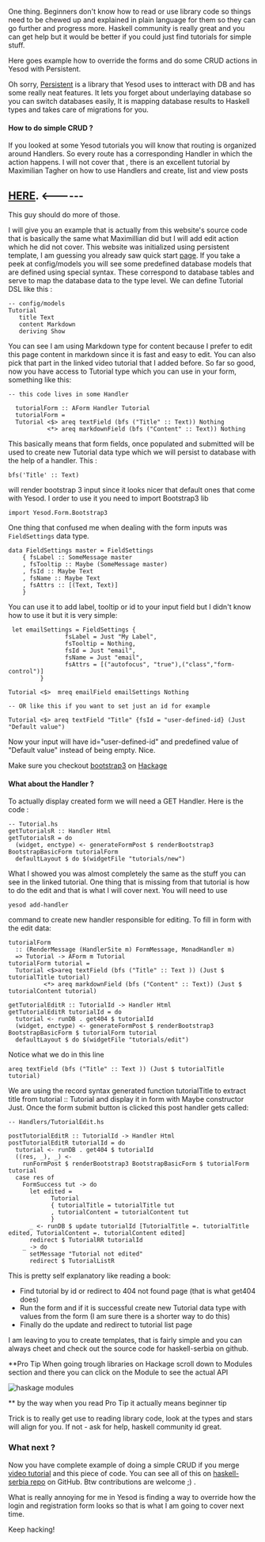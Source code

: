 One thing. Beginners don't know how to read or use library code so things need to be chewed up and explained in plain language for them so they can go further and progress more.  Haskell community is really great and you can get help but it would be better if you could just find tutorials for simple stuff.

Here goes example how to override the forms and do some CRUD actions in Yesod with Persistent.

Oh sorry, [Persistent](https://hackage.haskell.org/package/persistent) is a library that Yesod uses to intteract with DB  and has some really neat features. It lets you forget about underlaying database so you can switch databases easily, It is mapping database results to Haskell types and takes care of migrations for you.

#### How to do simple CRUD ?
If you looked at some Yesod tutorials you will know that routing is organized around Handlers. So every route has a corresponding Handler in which the action happens. I will not cover that , there is an excellent tutorial by Maximilian Tagher on how to use Handlers and create, list and view posts

## [HERE](https://www.youtube.com/watch?v=SadfV-qbVg8). <------

 This guy should do more of those.

I will give you an example that is actually from this website's source code that is basically the same what Maximillian did but I will add edit action which he did not cover. This website was initialized using persistent template, I am guessing you already saw quick start [page](https://www.yesodweb.com/page/quickstart). If you take a peek at config/models you will see some predefined database models that are defined using special syntax. These correspond to database tables and serve to map the database data to the type level. We can define  Tutorial DSL like this :

```
-- config/models
Tutorial
   title Text
   content Markdown 
   deriving Show
```
You can see I am using Markdown type for content because I prefer to edit this page content in markdown since it is fast and easy to edit. You can also pick that part in the linked video tutorial that I added before. So far so good, now you have access to Tutorial type which you can use in your form, something like this:

```
-- this code lives in some Handler

  tutorialForm :: AForm Handler Tutorial
  tutorialForm =
  Tutorial <$> areq textField (bfs ("Title" :: Text)) Nothing
           <*> areq markdownField (bfs ("Content" :: Text)) Nothing
```

This basically means that form fields, once populated and submitted will be used to create new Tutorial data type which we will persist to database with the help of a handler. 
This :
```
bfs('Title' :: Text)
```

will render bootstrap 3 input since it looks nicer that default ones that come with Yesod. I order to use it you need to import Bootstrap3 lib
```
import Yesod.Form.Bootstrap3
```
One thing that confused me when dealing with the form inputs was ```FieldSettings```  data type. 

```
data FieldSettings master = FieldSettings
    { fsLabel :: SomeMessage master
    , fsTooltip :: Maybe (SomeMessage master)
    , fsId :: Maybe Text
    , fsName :: Maybe Text
    , fsAttrs :: [(Text, Text)]
    }

```
You can use it to add label, tooltip or id to your input field but I didn't know how to use it but it is very simple:

```
 let emailSettings = FieldSettings {
                fsLabel = Just "My Label",
                fsTooltip = Nothing,
                fsId = Just "email",
                fsName = Just "email",
                fsAttrs = [("autofocus", "true"),("class","form-control")]
         }

Tutorial <$>  mreq emailField emailSettings Nothing

-- OR like this if you want to set just an id for example

Tutorial <$> areq textField "Title" {fsId = "user-defined-id} (Just "Default value")
```
Now your input will have id="user-defined-id" and predefined value of "Default value" instead of being empty. Nice. 

Make sure you checkout [bootstrap3](https://hackage.haskell.org/package/yesod-form-1.4.11/docs/Yesod-Form-Bootstrap3.html) on [Hackage](https://hackage.haskell.org)

#### What about the Handler ?

To actually display created form we will need a GET Handler. Here is the code :

```
-- Tutorial.hs
getTutorialsR :: Handler Html
getTutorialsR = do
  (widget, enctype) <- generateFormPost $ renderBootstrap3 BootstrapBasicForm tutorialForm
  defaultLayout $ do $(widgetFile "tutorials/new")
```

What I showed you was almost completely the same as the stuff you can see in the linked tutorial. One thing that is missing from that tutorial is how to do the edit and that is what I will cover next. 
You will need to use 
```
yesod add-handler
```
command to create new handler responsible for editing. To fill in form with the edit data:

```
tutorialForm
  :: (RenderMessage (HandlerSite m) FormMessage, MonadHandler m)
  => Tutorial -> AForm m Tutorial
tutorialForm tutorial =
  Tutorial <$>areq textField (bfs ("Title" :: Text )) (Just $ tutorialTitle tutorial) 
          <*> areq markdownField (bfs ("Content" :: Text)) (Just $ tutorialContent tutorial)

getTutorialEditR :: TutorialId -> Handler Html
getTutorialEditR tutorialId = do
  tutorial <- runDB . get404 $ tutorialId
  (widget, enctype) <- generateFormPost $ renderBootstrap3 BootstrapBasicForm $ tutorialForm tutorial
  defaultLayout $ do $(widgetFile "tutorials/edit")

```
Notice what we do in this line
```
areq textField (bfs ("Title" :: Text )) (Just $ tutorialTitle tutorial)
```
We are using the record syntax generated function tutorialTitle to extract title from tutorial :: Tutorial and display it in form with Maybe constructor Just.
Once the form submit button is clicked this post handler gets called:

```
-- Handlers/TutorialEdit.hs

postTutorialEditR :: TutorialId -> Handler Html
postTutorialEditR tutorialId = do
  tutorial <- runDB . get404 $ tutorialId
  ((res, _), _) <-
    runFormPost $ renderBootstrap3 BootstrapBasicForm $ tutorialForm tutorial
  case res of
    FormSuccess tut -> do
      let edited =
            Tutorial
            { tutorialTitle = tutorialTitle tut
            , tutorialContent = tutorialContent tut
            }
      _ <- runDB $ update tutorialId [TutorialTitle =. tutorialTitle edited, TutorialContent =. tutorialContent edited]
      redirect $ TutorialRR tutorialId
    _ -> do
      setMessage "Tutorial not edited"
      redirect $ TutorialListR

```
This is pretty self explanatory like reading a book: 

*  Find tutorial by id or redirect to 404 not found page (that is what get404 does)
* Run the form and if it is successful create new Tutorial data type with values from the form (I am sure there is a shorter way to do this)
* Finally do the update and redirect to tutorial list page

I am leaving to you to create templates, that is fairly simple and you can always cheet and check out the source code for haskell-serbia on github.

**Pro Tip
When going trough libraries on Hackage scroll down to Modules section and there you can click on the Module to see the actual API 

![haskage modules](/static/img/hackage-modules.png "Hackage modules")

** by the way when you read Pro Tip it actually means beginner tip

Trick is to really get use to reading library code, look at the types and stars will align for you. If not - ask for help, haskell community id great.

### What next ?
Now you have complete example of doing a simple CRUD if you merge [video tutorial](https://www.youtube.com/watch?v=SadfV-qbVg8) and this piece of code. 
You can see all of this on [haskell-serbia repo](https://github.com/v0d1ch/haskell-serbia) on GitHub. Btw contributions are welcome ;) .

What is really annoying for me in Yesod is finding a way to override how the login and registration form looks so that is what I am going to cover next time.

Keep hacking!
